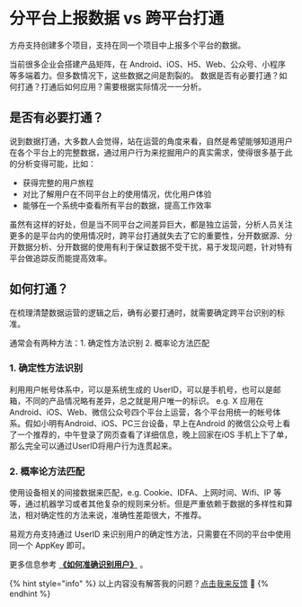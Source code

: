 # 分平台上报数据 vs 跨平台打通

方舟支持创建多个项目，支持在同一个项目中上报多个平台的数据。

当前很多企业会搭建产品矩阵，在 Android、iOS、H5、Web、公众号、小程序等多端着力。但多数情况下，这些数据之间是割裂的。 数据是否有必要打通？如何打通？打通后如何应用？需要根据实际情况一一分析。

## 是否有必要打通？

说到数据打通，大多数人会觉得，站在运营的角度来看，自然是希望能够知道用户在各个平台上的完整数据，通过用户行为来挖掘用户的真实需求，使得很多基于此的分析变得可能，比如：

* 获得完整的用户旅程
* 对比了解用户在不同平台上的使用情况，优化用户体验
* 能够在一个系统中查看所有平台的数据，提高工作效率

虽然有这样的好处，但是当不同平台之间差异巨大，都是独立运营，分析人员关注更多的是平台内的使用情况时，跨平台打通就失去了它的重要性，分开数据源、分开数据分析、分开数据的使用有利于保证数据不受干扰，易于发现问题，针对特有平台做追踪反而能提高效率。

## 如何打通？

在梳理清楚数据运营的逻辑之后，确有必要打通时，就需要确定跨平台识别的标准。

通常会有两种方法：1. 确定性方法识别 2. 概率论方法匹配

### 1. 确定性方法识别

利用用户帐号体系中，可以是系统生成的 UserID，可以是手机号，也可以是邮箱，不同的产品情况略有差异，总之就是用户唯一的标识。 e.g. X 应用在 Android、iOS、Web、微信公众号四个平台上运营，各个平台用统一的帐号体系。假如小明有Android、iOS、PC三台设备，早上在Android 的微信公众号上看了一个推荐的，中午登录了网页查看了详细信息，晚上回家在iOS 手机上下了单，那么完全可以通过UserID将用户行为连贯起来。

### 2. 概率论方法匹配

使用设备相关的间接数据来匹配，e.g. Cookie、IDFA、上网时间、Wifi、IP 等等，通过机器学习或者其他复杂的规则来分析。但是严重依赖于数据的多样性和算法，相对确定性的方法来说，准确性差距很大，不推荐。

易观方舟支持通过 UserID 来识别用户的确定性方法，只需要在不同的平台中使用同一个 AppKey 即可。

更多信息参考 [**《如何准确识别用户》**](user-identify.md) 。

{% hint style="info" %}
以上内容没有解答我的问题？[点击我来反馈](https://support.qq.com/products/118522/) 🚀
{% endhint %}

